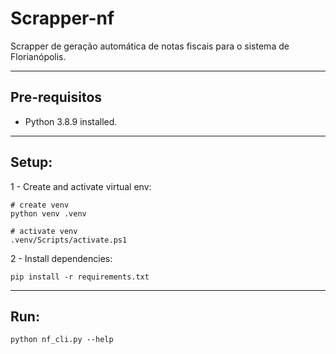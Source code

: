 # Scrapper-nf
Scrapper de geração automática de notas fiscais para o sistema de Florianópolis.

---

## Pre-requisitos
* Python 3.8.9 installed.

---

## Setup:
1 - Create and activate virtual env:
```shell
# create venv
python venv .venv

# activate venv
.venv/Scripts/activate.ps1
```

2 - Install dependencies:
```shell
pip install -r requirements.txt
```

---

## Run:
```shell
python nf_cli.py --help
```
